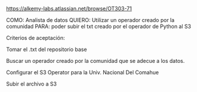 https://alkemy-labs.atlassian.net/browse/OT303-71

COMO: Analista de datos
QUIERO: Utilizar un operador creado por la comunidad
PARA: poder subir el txt creado por el operador de Python al S3

Criterios de aceptación: 

Tomar el .txt del repositorio base 

Buscar un operador creado por la comunidad que se adecue a los datos.

Configurar el S3 Operator para la Univ. Nacional Del Comahue

Subir el archivo a S3